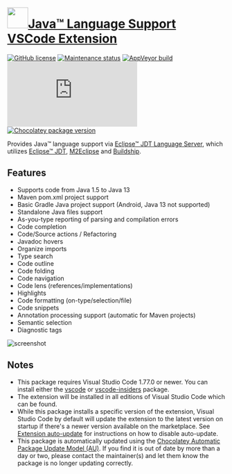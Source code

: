 # [<img src="https://cdn.jsdelivr.net/gh/dgalbraith/chocolatey-packages@27cefa4e9cecaae41e719fb7ed7564439eb46c46/icons/vscode-java.png" width="48" height="48" />Java™ Language Support VSCode Extension](<https://chocolatey.org/packages/vscode-java>)

[![GitHub license](https://img.shields.io/github/license/redhat-developer/vscode-java)](https://github.com/redhat-developer/vscode-java/blob/master/LICENSE)
[![Maintenance status](https://img.shields.io/badge/maintained%3F-yes-green.svg)](https://gitHub.com/dgalbraith/chocolatey-packages/graphs/commit-activity)
[![AppVeyor build](https://img.shields.io/appveyor/ci/dgalbraith/chocolatey-packages)](https://ci.appveyor.com/project/dgalbraith/chocolatey-packages)
[![Visual Studio Marketplace version](https://img.shields.io/visual-studio-marketplace/v/redhat.java?label=Marketplace)](https://marketplace.visualstudio.com/items?itemName=redhat.java)
[![Chocolatey package version](https://img.shields.io/chocolatey/v/vscode-java?label=Chocolatey)](<https://chocolatey.org/packages/vscode-java>)

Provides Java™ language support via [Eclipse™ JDT Language Server](<https://github.com/eclipse/eclipse.jdt.ls>), which utilizes [Eclipse™ JDT](<http://www.eclipse.org/jdt>), [M2Eclipse](<http://www.eclipse.org/m2e>) and [Buildship](<https://github.com/eclipse/buildship>).

## Features

* Supports code from Java 1.5 to Java 13
* Maven pom.xml project support
* Basic Gradle Java project support (Android, Java 13 not supported)
* Standalone Java files support
* As-you-type reporting of parsing and compilation errors
* Code completion
* Code/Source actions / Refactoring
* Javadoc hovers
* Organize imports
* Type search
* Code outline
* Code folding
* Code navigation
* Code lens (references/implementations)
* Highlights
* Code formatting (on-type/selection/file)
* Code snippets
* Annotation processing support (automatic for Maven projects)
* Semantic selection
* Diagnostic tags

![screenshot](https://cdn.jsdelivr.net/gh/dgalbraith/chocolatey-packages@27cefa4e9cecaae41e719fb7ed7564439eb46c46/automatic/vscode-java/screenshot.png)

## Notes

* This package requires Visual Studio Code 1.77.0 or newer.
  You can install either the [vscode](https://chocolatey.org/packages/vscode) or [vscode-insiders](https://chocolatey.org/packages/vscode-insiders) package.
* The extension will be installed in all editions of Visual Studio Code which can be found.
* While this package installs a specific version of the extension, Visual Studio Code by default will update the extension to the latest version on startup if there's a newer version available on the marketplace.
  See [Extension auto-update](https://code.visualstudio.com/docs/editor/extension-gallery#_extension-autoupdate) for instructions on how to disable auto-update.
* This package is automatically updated using the [Chocolatey Automatic Package Update Model (AU)](https://github.com/majkinetor/au/blob/master/README.md).
  If you find it is out of date by more than a day or two, please contact the maintainer(s) and let them know the package is no longer updating correctly.
